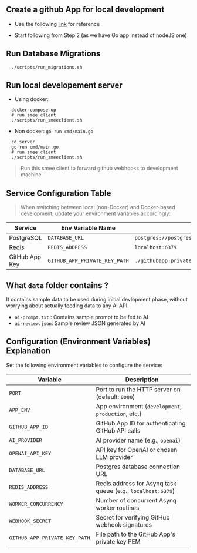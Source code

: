 ## Create a github App for local development

- Use the following [link](https://docs.github.com/en/apps/creating-github-apps/writing-code-for-a-github-app/quickstart) for reference

- Start following from Step 2 (as we have Go app instead of nodeJS one)

## Run Database Migrations

```shell
  ./scripts/run_migrations.sh
```

## Run local developement server

- Using docker:

```shell
  docker-compose up
  # run smee client
  ./scripts/run_smeeclient.sh
```

- Non docker:
  `go run cmd/main.go`

```shell
  cd server
  go run cmd/main.go
  # run smee client
  ./scripts/run_smeeclient.sh
```

> Run this smee client to forward github webhooks to development machine

## Service Configuration Table

> When switching between local (non-Docker) and Docker-based development, update your environment variables accordingly:

| Service        | Env Variable Name             | Local (`go run ...`)                                      | Docker (`docker-compose up`)                             |
| -------------- | ----------------------------- | --------------------------------------------------------- | -------------------------------------------------------- |
| PostgreSQL     | `DATABASE_URL`                | `postgres://postgres:password@localhost:5432/codelookout` | `postgres://postgres:password@postgres:5432/codelookout` |
| Redis          | `REDIS_ADDRESS`               | `localhost:6379`                                          | `redis:6379`                                             |
| GitHub App Key | `GITHUB_APP_PRIVATE_KEY_PATH` | `./githubapp.private-key.pem`                             | `/app/githubapp.private-key.pem`                         |

## What `data` folder contains ?

It contains sample data to be used during initial devlopment phase, without worrying about actually feeding data to any AI API.

- `ai-prompt.txt` : Contains sample prompt to be fed to AI
- `ai-review.json`: Sample review JSON generated by AI

## Configuration (Environment Variables) Explanation

Set the following environment variables to configure the service:

| Variable                      | Description                                                 |
| ----------------------------- | ----------------------------------------------------------- |
| `PORT`                        | Port to run the HTTP server on (default: `8080`)            |
| `APP_ENV`                     | App environment (`development`, `production`, etc.)         |
| `GITHUB_APP_ID`               | GitHub App ID for authenticating GitHub API calls           |
| `AI_PROVIDER`                 | AI provider name (e.g., `openai`)                           |
| `OPENAI_API_KEY`              | API key for OpenAI or chosen LLM provider                   |
| `DATABASE_URL`                | Postgres database connection URL                            |
| `REDIS_ADDRESS`               | Redis address for Asynq task queue (e.g., `localhost:6379`) |
| `WORKER_CONCURRENCY`          | Number of concurrent Asynq worker routines                  |
| `WEBHOOK_SECRET`              | Secret for verifying GitHub webhook signatures              |
| `GITHUB_APP_PRIVATE_KEY_PATH` | File path to the GitHub App's private key PEM               |
